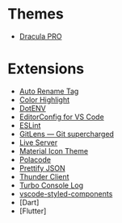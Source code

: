 # Themes
* [Dracula PRO](https://draculatheme.com/pro)

# Extensions
* [Auto Rename Tag](https://marketplace.visualstudio.com/items?itemName=formulahendry.auto-rename-tag)
* [Color Highlight](https://marketplace.visualstudio.com/items?itemName=naumovs.color-highlight)
* [DotENV](https://marketplace.visualstudio.com/items?itemName=mikestead.dotenv)
* [EditorConfig for VS Code](https://marketplace.visualstudio.com/items?itemName=EditorConfig.EditorConfig)
* [ESLint](https://marketplace.visualstudio.com/items?itemName=dbaeumer.vscode-eslint)
* [GitLens — Git supercharged](https://marketplace.visualstudio.com/items?itemName=eamodio.gitlens)
* [Live Server](https://marketplace.visualstudio.com/items?itemName=ritwickdey.LiveServer)
* [Material Icon Theme](https://marketplace.visualstudio.com/items?itemName=PKief.material-icon-theme)
* [Polacode](https://marketplace.visualstudio.com/items?itemName=pnp.polacode)
* [Prettify JSON](https://marketplace.visualstudio.com/items?itemName=mohsen1.prettify-json)
* [Thunder Client](https://marketplace.visualstudio.com/items?itemName=rangav.vscode-thunder-client)
* [Turbo Console Log](https://marketplace.visualstudio.com/items?itemName=ChakrounAnas.turbo-console-log)
* [vscode-styled-components](https://marketplace.visualstudio.com/items?itemName=jpoissonnier.vscode-styled-components)
* [Dart]
* [Flutter]